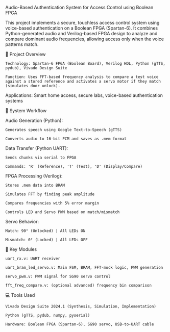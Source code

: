 Audio-Based Authentication System for Access Control using Boolean FPGA

This project implements a secure, touchless access control system using voice-based authentication on a Boolean FPGA (Spartan-6). It combines Python-generated audio and Verilog-based FPGA design to analyze and compare dominant audio frequencies, allowing access only when the voice patterns match.

🚀 Project Overview

    Technology: Spartan-6 FPGA (Boolean Board), Verilog HDL, Python (gTTS, pydub), Vivado Design Suite
    
    Function: Uses FFT-based frequency analysis to compare a test voice against a stored reference and activates a servo motor if they match (simulates door unlock).

Applications: Smart home access, secure labs, voice-based authentication systems

🎯 System Workflow

Audio Generation (Python):

    Generates speech using Google Text-to-Speech (gTTS)
    
    Converts audio to 16-bit PCM and saves as .mem format

Data Transfer (Python UART):

    Sends chunks via serial to FPGA
    
    Commands: 'R' (Reference), 'T' (Test), 'D' (Display/Compare)

FPGA Processing (Verilog):

    Stores .mem data into BRAM
    
    Simulates FFT by finding peak amplitude
    
    Compares frequencies with 5% error margin
    
    Controls LED and Servo PWM based on match/mismatch

Servo Behavior:

    Match: 90° (Unlocked) | All LEDs ON
    
    Mismatch: 0° (Locked) | All LEDs OFF

🧠 Key Modules

    uart_rx.v: UART receiver
    
    uart_bram_led_servo.v: Main FSM, BRAM, FFT-mock logic, PWM generation
    
    servo_pwm.v: PWM signal for SG90 servo control
    
    fft_freq_compare.v: (optional advanced) frequency bin comparison

💻 Tools Used

    Vivado Design Suite 2024.1 (Synthesis, Simulation, Implementation)
    
    Python (gTTS, pydub, numpy, pyserial)
    
    Hardware: Boolean FPGA (Spartan-6), SG90 servo, USB-to-UART cable
